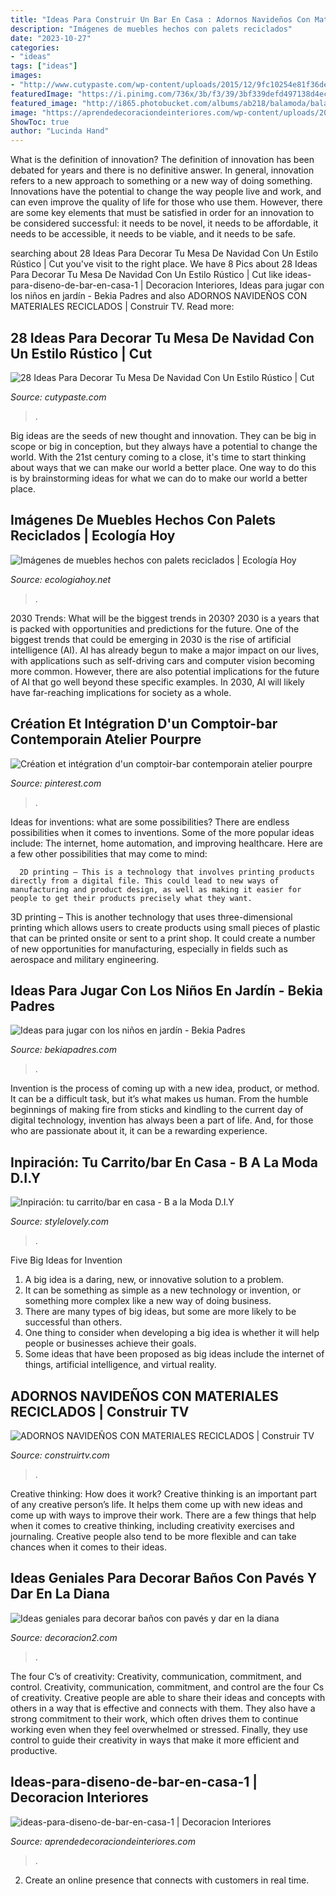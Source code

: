 ```yaml
---
title: "Ideas Para Construir Un Bar En Casa : Adornos Navideños Con Materiales Reciclados"
description: "Imágenes de muebles hechos con palets reciclados"
date: "2023-10-27"
categories:
- "ideas"
tags: ["ideas"]
images:
- "http://www.cutypaste.com/wp-content/uploads/2015/12/9fc10254e81f36de09b5e25697634ec4.jpg"
featuredImage: "https://i.pinimg.com/736x/3b/f3/39/3bf339defd497138d4ec03c4d4b4d4c2.jpg"
featured_image: "http://i865.photobucket.com/albums/ab218/balamoda/balamoda002/balamoda002161/d3f9efb875e7054792deab6090477025-1_zpsglzyblch.jpg~original"
image: "https://aprendedecoraciondeinteriores.com/wp-content/uploads/2016/11/Ideas-para-diseño-de-bar-en-casa-1.jpg"
ShowToc: true
author: "Lucinda Hand"
---
```



What is the definition of innovation?
The definition of innovation has been debated for years and there is no definitive answer. In general, innovation refers to a new approach to something or a new way of doing something. Innovations have the potential to change the way people live and work, and can even improve the quality of life for those who use them. However, there are some key elements that must be satisfied in order for an innovation to be considered successful: it needs to be novel, it needs to be affordable, it needs to be accessible, it needs to be viable, and it needs to be safe.

	

		
searching about 28 Ideas Para Decorar Tu Mesa De Navidad Con Un Estilo Rústico | Cut you've visit to the right place. We have 8 Pics about 28 Ideas Para Decorar Tu Mesa De Navidad Con Un Estilo Rústico | Cut like ideas-para-diseno-de-bar-en-casa-1 | Decoracion Interiores, Ideas para jugar con los niños en jardín - Bekia Padres and also ADORNOS NAVIDEÑOS CON MATERIALES RECICLADOS | Construir TV. Read more:
		
    
## 28 Ideas Para Decorar Tu Mesa De Navidad Con Un Estilo Rústico | Cut

<img loading=lazy src="http://www.cutypaste.com/wp-content/uploads/2015/12/9fc10254e81f36de09b5e25697634ec4.jpg" onerror="this.onerror=null;this.src='https://tse3.mm.bing.net/th?id=OIP.0oyirf_i7R8VF49yHYIuwQHaLI&amp;pid=15.1';" alt="28 Ideas Para Decorar Tu Mesa De Navidad Con Un Estilo Rústico | Cut">

_Source: cutypaste.com_

>. 

	

Big ideas are the seeds of new thought and innovation. They can be big in scope or big in conception, but they always have a potential to change the world. With the 21st century coming to a close, it's time to start thinking about ways that we can make our world a better place. One way to do this is by brainstorming ideas for what we can do to make our world a better place.

    
## Imágenes De Muebles Hechos Con Palets Reciclados | Ecología Hoy

<img loading=lazy src="https://ecologiahoy.net/wp-content/uploads/2016/03/maxresdefault.jpg" onerror="this.onerror=null;this.src='https://tse3.mm.bing.net/th?id=OIP.afrLvqWVkgsoJZ-wM9tK7QHaFj&amp;pid=15.1';" alt="Imágenes de muebles hechos con palets reciclados | Ecología Hoy">

_Source: ecologiahoy.net_

>. 

	

2030 Trends: What will be the biggest trends in 2030?
2030 is a years that is packed with opportunities and predictions for the future. One of the biggest trends that could be emerging in 2030 is the rise of artificial intelligence (AI). AI has already begun to make a major impact on our lives, with applications such as self-driving cars and computer vision becoming more common. However, there are also potential implications for the future of AI that go well beyond these specific examples. In 2030, AI will likely have far-reaching implications for society as a whole.

    
## Création Et Intégration D&#039;un Comptoir-bar Contemporain Atelier Pourpre

<img loading=lazy src="https://i.pinimg.com/736x/3b/f3/39/3bf339defd497138d4ec03c4d4b4d4c2.jpg" onerror="this.onerror=null;this.src='https://tse1.mm.bing.net/th?id=OIP.I90GbLNn9AfZXSindt6kJgHaE6&amp;pid=15.1';" alt="Création et intégration d&#039;un comptoir-bar contemporain atelier pourpre">

_Source: pinterest.com_

>. 

	

Ideas for inventions: what are some possibilities?
There are endless possibilities when it comes to inventions. Some of the more popular ideas include:
The internet, home automation, and improving healthcare. Here are a few other possibilities that may come to mind: 

      2D printing – This is a technology that involves printing products directly from a digital file. This could lead to new ways of manufacturing and product design, as well as making it easier for people to get their products precisely what they want.
3D printing – This is another technology that uses three-dimensional printing which allows users to create products using small pieces of plastic that can be printed onsite or sent to a print shop. It could create a number of new opportunities for manufacturing, especially in fields such as aerospace and military engineering.

    
## Ideas Para Jugar Con Los Niños En Jardín - Bekia Padres

<img loading=lazy src="https://img.bekiapadres.com/articulos/th/68000/68736-c.jpg" onerror="this.onerror=null;this.src='https://tse2.mm.bing.net/th?id=OIP.ipZVQgOOvuN0jdmIW6KQXwHaFv&amp;pid=15.1';" alt="Ideas para jugar con los niños en jardín - Bekia Padres">

_Source: bekiapadres.com_

>. 

	

Invention is the process of coming up with a new idea, product, or method. It can be a difficult task, but it’s what makes us human. From the humble beginnings of making fire from sticks and kindling to the current day of digital technology, invention has always been a part of life. And, for those who are passionate about it, it can be a rewarding experience.

    
## Inpiración: Tu Carrito/bar En Casa - B A La Moda D.I.Y

<img loading=lazy src="http://i865.photobucket.com/albums/ab218/balamoda/balamoda002/balamoda002161/d3f9efb875e7054792deab6090477025-1_zpsglzyblch.jpg~original" onerror="this.onerror=null;this.src='https://tse4.mm.bing.net/th?id=OIP.rvX65oud6xF-NxH2qCgvIgHaLH&amp;pid=15.1';" alt="Inpiración: tu carrito/bar en casa - B a la Moda D.I.Y">

_Source: stylelovely.com_

>. 

	

Five Big Ideas for Invention
1. A big idea is a daring, new, or innovative solution to a problem. 
2. It can be something as simple as a new technology or invention, or something more complex like a new way of doing business. 
3. There are many types of big ideas, but some are more likely to be successful than others. 
4. One thing to consider when developing a big idea is whether it will help people or businesses achieve their goals. 
5. Some ideas that have been proposed as big ideas include the internet of things, artificial intelligence, and virtual reality.

    
## ADORNOS NAVIDEÑOS CON MATERIALES RECICLADOS | Construir TV

<img loading=lazy src="http://construirtv.com/wp-content/uploads/2015/12/worms.jpg" onerror="this.onerror=null;this.src='https://tse1.mm.bing.net/th?id=OIP.eY17OprmIB-PzYy3rHQGFgHaKV&amp;pid=15.1';" alt="ADORNOS NAVIDEÑOS CON MATERIALES RECICLADOS | Construir TV">

_Source: construirtv.com_

>. 

	

Creative thinking: How does it work?
Creative thinking is an important part of any creative person’s life. It helps them come up with new ideas and come up with ways to improve their work. There are a few things that help when it comes to creative thinking, including creativity exercises and journaling. Creative people also tend to be more flexible and can take chances when it comes to their ideas.

    
## Ideas Geniales Para Decorar Baños Con Pavés Y Dar En La Diana

<img loading=lazy src="https://decoracion2.com/imagenes/2017/01/banos-con-paves-bee-3.jpg" onerror="this.onerror=null;this.src='https://tse4.mm.bing.net/th?id=OIP.rGoRSvrXhRrxxv4MTsIojwHaKE&amp;pid=15.1';" alt="Ideas geniales para decorar baños con pavés y dar en la diana">

_Source: decoracion2.com_

>. 

	

The four C’s of creativity: Creativity, communication, commitment, and control.
Creativity, communication, commitment, and control are the four Cs of creativity. Creative people are able to share their ideas and concepts with others in a way that is effective and connects with them. They also have a strong commitment to their work, which often drives them to continue working even when they feel overwhelmed or stressed. Finally, they use control to guide their creativity in ways that make it more efficient and productive.

    
## Ideas-para-diseno-de-bar-en-casa-1 | Decoracion Interiores

<img loading=lazy src="https://aprendedecoraciondeinteriores.com/wp-content/uploads/2016/11/Ideas-para-diseño-de-bar-en-casa-1.jpg" onerror="this.onerror=null;this.src='https://tse2.mm.bing.net/th?id=OIP.T7pilp3gxIgYqethQuVTpwHaLT&amp;pid=15.1';" alt="ideas-para-diseno-de-bar-en-casa-1 | Decoracion Interiores">

_Source: aprendedecoraciondeinteriores.com_

>. 

	

2. Create an online presence that connects with customers in real time.

